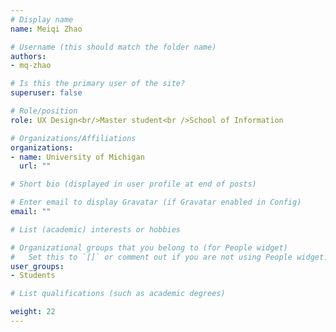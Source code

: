 ```yaml
---
# Display name
name: Meiqi Zhao

# Username (this should match the folder name)
authors: 
- mq-zhao

# Is this the primary user of the site?
superuser: false

# Role/position
role: UX Design<br/>Master student<br />School of Information

# Organizations/Affiliations
organizations:
- name: University of Michigan
  url: ""

# Short bio (displayed in user profile at end of posts)

# Enter email to display Gravatar (if Gravatar enabled in Config)
email: ""

# List (academic) interests or hobbies

# Organizational groups that you belong to (for People widget)
#   Set this to `[]` or comment out if you are not using People widget.
user_groups: 
- Students

# List qualifications (such as academic degrees)

weight: 22
---
```

